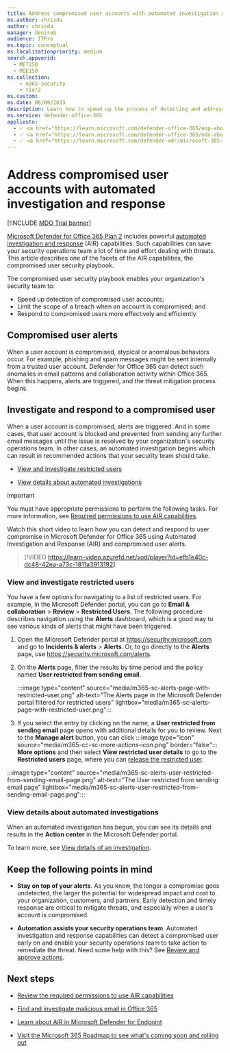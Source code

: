 ```yaml
---
title: Address compromised user accounts with automated investigation and response
ms.author: chrisda
author: chrisda
manager: deniseb
audience: ITPro
ms.topic: conceptual
ms.localizationpriority: medium
search.appverid:
  - MET150
  - MOE150
ms.collection: 
    - m365-security
    - tier2
ms.custom:
ms.date: 06/09/2023
description: Learn how to speed up the process of detecting and addressing compromised user accounts with automated investigation and response capabilities in Microsoft Defender for Office 365 Plan 2.
ms.service: defender-office-365
appliesto:
  - ✅ <a href="https://learn.microsoft.com/defender-office-365/eop-about" target="_blank">Exchange Online Protection</a>
  - ✅ <a href="https://learn.microsoft.com/defender-office-365/mdo-about#defender-for-office-365-plan-1-vs-plan-2-cheat-sheet" target="_blank">Microsoft Defender for Office 365 Plan 1 and Plan 2</a>
  - ✅ <a href="https://learn.microsoft.com/defender-xdr/microsoft-365-defender" target="_blank">Microsoft Defender XDR</a>
---
```


# Address compromised user accounts with automated investigation and response

[!INCLUDE [MDO Trial banner](../includes/mdo-trial-banner.md)]

[Microsoft Defender for Office 365 Plan 2](mdo-about.md#defender-for-office-365-plan-1-vs-plan-2-cheat-sheet) includes powerful [automated investigation and response](air-about.md) (AIR) capabilities. Such capabilities can save your security operations team a lot of time and effort dealing with threats. This article describes one of the facets of the AIR capabilities, the compromised user security playbook.

The compromised user security playbook enables your organization's security team to:

- Speed up detection of compromised user accounts;
- Limit the scope of a breach when an account is compromised; and
- Respond to compromised users more effectively and efficiently.

## Compromised user alerts

When a user account is compromised, atypical or anomalous behaviors occur. For example, phishing and spam messages might be sent internally from a trusted user account. Defender for Office 365 can detect such anomalies in email patterns and collaboration activity within Office 365. When this happens, alerts are triggered, and the threat mitigation process begins.

## Investigate and respond to a compromised user

When a user account is compromised, alerts are triggered. And in some cases, that user account is blocked and prevented from sending any further email messages until the issue is resolved by your organization's security operations team. In other cases, an automated investigation begins which can result in recommended actions that your security team should take.

- [View and investigate restricted users](#view-and-investigate-restricted-users)

- [View details about automated investigations](#view-details-about-automated-investigations)

> [!IMPORTANT]
> You must have appropriate permissions to perform the following tasks. For more information, see [Required permissions to use AIR capabilities](air-about.md#required-permissions-and-licensing-for-air).

Watch this short video to learn how you can detect and respond to user compromise in Microsoft Defender for Office 365 using Automated Investigation and Response (AIR) and compromised user alerts.

> [!VIDEO https://learn-video.azurefd.net/vod/player?id=efb1e40c-dc48-42ea-a73c-1811a3913192]

### View and investigate restricted users

You have a few options for navigating to a list of restricted users. For example, in the Microsoft Defender portal, you can go to **Email & collaboration** \> **Review** \> **Restricted Users**. The following procedure describes navigation using the **Alerts** dashboard, which is a good way to see various kinds of alerts that might have been triggered.

1. Open the Microsoft Defender portal at <https://security.microsoft.com> and go to **Incidents & alerts** \> **Alerts**. Or, to go directly to the **Alerts** page, use <https://security.microsoft.com/alerts>.

2. On the **Alerts** page, filter the results by time period and the policy named **User restricted from sending email**.

   :::image type="content" source="media/m365-sc-alerts-page-with-restricted-user.png" alt-text="The Alerts page in the Microsoft Defender portal filtered for restricted users" lightbox="media/m365-sc-alerts-page-with-restricted-user.png":::

3. If you select the entry by clicking on the name, a **User restricted from sending email** page opens with additional details for you to review. Next to the **Manage alert** button, you can click :::image type="icon" source="media/m365-cc-sc-more-actions-icon.png" border="false"::: **More options** and then select **View restricted user details** to go to the **Restricted users** page, where you can [release the restricted user](outbound-spam-restore-restricted-users.md).

  :::image type="content" source="media/m365-sc-alerts-user-restricted-from-sending-email-page.png" alt-text="The User restricted from sending email page" lightbox="media/m365-sc-alerts-user-restricted-from-sending-email-page.png":::

### View details about automated investigations

When an automated investigation has begun, you can see its details and results in the **Action center** in the Microsoft Defender portal.

To learn more, see [View details of an investigation](air-view-investigation-results.md).

## Keep the following points in mind

- **Stay on top of your alerts**. As you know, the longer a compromise goes undetected, the larger the potential for widespread impact and cost to your organization, customers, and partners. Early detection and timely response are critical to mitigate threats, and especially when a user's account is compromised.

- **Automation assists your security operations team**. Automated investigation and response capabilities can detect a compromised user early on and enable your security operations team to take action to remediate the threat. Need some help with this? See [Review and approve actions](air-review-approve-pending-completed-actions.md).

## Next steps

- [Review the required permissions to use AIR capabilities](air-about.md#required-permissions-and-licensing-for-air)

- [Find and investigate malicious email in Office 365](threat-explorer-investigate-delivered-malicious-email.md)

- [Learn about AIR in Microsoft Defender for Endpoint](/windows/security/threat-protection/microsoft-defender-atp/automated-investigations)

- [Visit the Microsoft 365 Roadmap to see what's coming soon and rolling out](https://www.microsoft.com/microsoft-365/roadmap?filters=Microsoft%20Defender%20for%20Office%20365)
